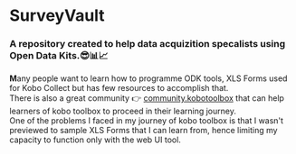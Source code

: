 # SurveyVault
### A repository created to help data acquizition specalists using Open Data Kits.😎📊📈<br/>
**M**any people want to learn how to programme ODK tools, XLS Forms used for Kobo Collect but has few resources to accomplish that.<br/>
There is also a great community :point_right: [community.kobotoolbox](https://community.kobotoolbox.org/) that can help learners of kobo toolbox to proceed in their learning journey.<br/>
One of the problems I faced in my journey of kobo toolbox is that I wasn't previewed to sample XLS Forms that I can learn from, hence limiting my capacity to function only with the web UI tool.

